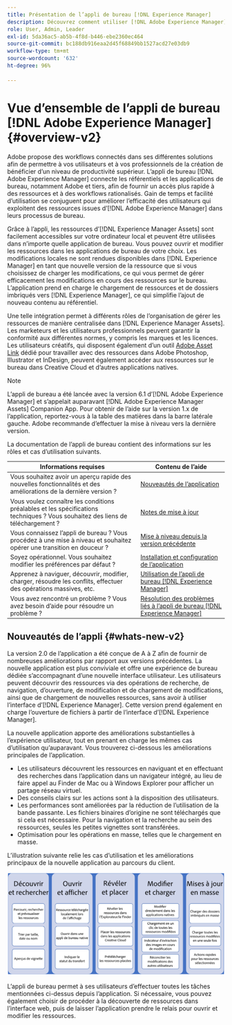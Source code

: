 ```yaml
---
title: Présentation de l’appli de bureau [!DNL Experience Manager]
description: Découvrez comment utiliser [!DNL Adobe Experience Manager] application de bureau pour optimiser les workflows de gestion des ressources pour les utilisateurs créatifs lors de l’utilisation de [!DNL Adobe Experience Manager Assets] directement depuis leur bureau.
role: User, Admin, Leader
exl-id: 5da36ac5-ab5b-4f8d-b446-ebe2360ec464
source-git-commit: bc188db916eaa2d45f68849bb1527acd27e03db9
workflow-type: tm+mt
source-wordcount: '632'
ht-degree: 96%

---
```


# Vue d’ensemble de l’appli de bureau [!DNL Adobe Experience Manager] {#overview-v2}

Adobe propose des workflows connectés dans ses différentes solutions afin de permettre à vos utilisateurs et à vos professionnels de la création de bénéficier d’un niveau de productivité supérieur. L’appli de bureau [!DNL Adobe Experience Manager] connecte les référentiels et les applications de bureau, notamment Adobe et tiers, afin de fournir un accès plus rapide à des ressources et à des workflows rationalisés. Gain de temps et facilité d’utilisation se conjuguent pour améliorer l’efficacité des utilisateurs qui exploitent des ressources issues d’[!DNL Adobe Experience Manager] dans leurs processus de bureau.

Grâce à l’appli, les ressources d’[!DNL Experience Manager Assets] sont facilement accessibles sur votre ordinateur local et peuvent être utilisées dans n’importe quelle application de bureau. Vous pouvez ouvrir et modifier les ressources dans les applications de bureau de votre choix. Les modifications locales ne sont rendues disponibles dans [!DNL Experience Manager] en tant que nouvelle version de la ressource que si vous choisissez de charger les modifications, ce qui vous permet de gérer efficacement les modifications en cours des ressources sur le bureau. L’application prend en charge le chargement de ressources et de dossiers imbriqués vers [!DNL Experience Manager], ce qui simplifie l’ajout de nouveau contenu au référentiel.

Une telle intégration permet à différents rôles de l’organisation de gérer les ressources de manière centralisée dans [!DNL Experience Manager Assets]. Les marketeurs et les utilisateurs professionnels peuvent garantir la conformité aux différentes normes, y compris les marques et les licences. Les utilisateurs créatifs, qui disposent également d’un outil [Adobe Asset Link](https://www.adobe.com/fr/marketing/experience-manager-assets/adobe-asset-link.html) dédié pour travailler avec des ressources dans Adobe Photoshop, Illustrator et InDesign, peuvent également accéder aux ressources sur le bureau dans Creative Cloud et d’autres applications natives.

>[!NOTE]
>
>L’appli de bureau a été lancée avec la version 6.1 d’[!DNL Adobe Experience Manager] et s’appelait auparavant [!DNL Adobe Experience Manager Assets] Companion App. Pour obtenir de l’aide sur la version 1.x de l’application, reportez-vous à la table des matières dans la barre latérale gauche. Adobe recommande d’effectuer la mise à niveau vers la dernière version.

La documentation de l’appli de bureau contient des informations sur les rôles et cas d’utilisation suivants.

| Informations requises | Contenu de l’aide |
|--- |--- |
| Vous souhaitez avoir un aperçu rapide des nouvelles fonctionnalités et des améliorations de la dernière version ? | [Nouveautés de l’application](#whats-new-v2) |
| Vous voulez connaître les conditions préalables et les spécifications techniques ? Vous souhaitez des liens de téléchargement ? | [Notes de mise à jour](release-notes.md) |
| Vous connaissez l’appli de bureau ? Vous procédez à une mise à niveau et souhaitez opérer une transition en douceur ? | [Mise à niveau depuis la version précédente](install-upgrade.md#upgrade-from-previous-version) |
| Soyez opérationnel. Vous souhaitez modifier les préférences par défaut ? | [Installation et configuration de l’application](install-upgrade.md) |
| Apprenez à naviguer, découvrir, modifier, charger, résoudre les conflits, effectuer des opérations massives, etc. | [Utilisation de l’appli de bureau [!DNL Experience Manager] ](using.md) |
| Vous avez rencontré un problème ? Vous avez besoin d’aide pour résoudre un problème ? | [Résolution des problèmes liés à l’appli de bureau [!DNL Experience Manager] ](troubleshoot.md) |

## Nouveautés de l’appli {#whats-new-v2}

La version 2.0 de l’application a été conçue de A à Z afin de fournir de nombreuses améliorations par rapport aux versions précédentes. La nouvelle application est plus conviviale et offre une expérience de bureau dédiée s’accompagnant d’une nouvelle interface utilisateur. Les utilisateurs peuvent découvrir des ressources via des opérations de recherche, de navigation, d’ouverture, de modification et de chargement de modifications, ainsi que de chargement de nouvelles ressources, sans avoir à utiliser l’interface d’[!DNL Experience Manager]. Cette version prend également en charge l’ouverture de fichiers à partir de l’interface d’[!DNL Experience Manager].

La nouvelle application apporte des améliorations substantielles à l’expérience utilisateur, tout en prenant en charge les mêmes cas d’utilisation qu’auparavant. Vous trouverez ci-dessous les améliorations principales de l’application.

* Les utilisateurs découvrent les ressources en naviguant et en effectuant des recherches dans l’application dans un navigateur intégré, au lieu de faire appel au Finder de Mac ou à Windows Explorer pour afficher un partage réseau virtuel.
* Des conseils clairs sur les actions sont à la disposition des utilisateurs.
* Les performances sont améliorées par la réduction de l’utilisation de la bande passante. Les fichiers binaires d’origine ne sont téléchargés que si cela est nécessaire. Pour la navigation et la recherche au sein des ressources, seules les petites vignettes sont transférées.
* Optimisation pour les opérations en masse, telles que le chargement en masse.

L’illustration suivante relie les cas d’utilisation et les améliorations principaux de la nouvelle application au parcours du client.

![Nouveautés de l’appli de bureau [!DNL Experience Manager]](assets/aem_desktop_app_usecases_v2.png)

L’appli de bureau permet à ses utilisateurs d’effectuer toutes les tâches mentionnées ci-dessus depuis l’application. Si nécessaire, vous pouvez également choisir de procéder à la découverte de ressources dans l’interface web, puis de laisser l’application prendre le relais pour ouvrir et modifier les ressources.
